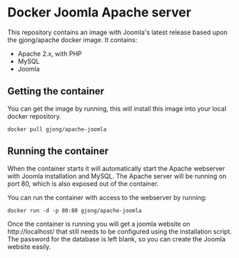Docker Joomla Apache server
======

This repository contains an image with Joomla's latest release based upon the gjong/apache docker image. It contains:

* Apache 2.x, with PHP
* MySQL
* Joomla

## Getting the container

You can get the image by running, this will install this image into your local docker repository.

```
docker pull gjong/apache-joomla
```

## Running the container

When the container starts it will automatically start the Apache webserver with Joomla installation and MySQL. The Apache server 
will be running on port 80, which is also exposed out of the container.

You can run the container with access to the webserver by running:

```
docker run -d -p 80:80 gjong/apache-joomla
```

Once the container is running you will get a joomla website on http://localhost/ that still needs to be configured using
the installation script. The password for the database is left blank, so you can create the Joomla website easily.